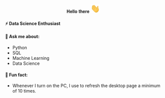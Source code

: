 <div align="center">
𝐇𝐞𝐥𝐥𝐨 𝐭𝐡𝐞𝐫𝐞 <img src="https://github.com/ABSphreak/ABSphreak/blob/master/gifs/Hi.gif" width="30px">
</div>

#### ⚡ Data Science Enthusiast

#### 💬 Ask me about:
- Python
- SQL
- Machine Learning
- Data Science

#### 🤪 Fun fact:
- Whenever I turn on the PC, I use to refresh the desktop page a minimum of 10 times.
